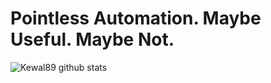 # Pointless Automation. Maybe Useful. Maybe Not.

![Kewal89 github stats](https://github-readme-stats.vercel.app/api?username=Kewal89&show_icons=true&icon_color=ff2525&title_color=ff2525&bg_color=151515&text_color=9f9f9f)
